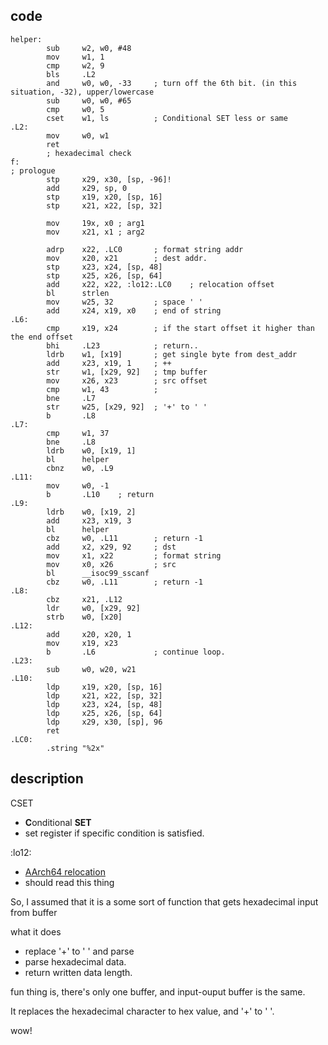 ## code
```arm
helper:
        sub     w2, w0, #48
        mov     w1, 1
        cmp     w2, 9
        bls     .L2
        and     w0, w0, -33     ; turn off the 6th bit. (in this situation, -32), upper/lowercase
        sub     w0, w0, #65
        cmp     w0, 5
        cset    w1, ls          ; Conditional SET less or same
.L2:
        mov     w0, w1
        ret
        ; hexadecimal check
f:
; prologue
        stp     x29, x30, [sp, -96]!
        add     x29, sp, 0
        stp     x19, x20, [sp, 16]
        stp     x21, x22, [sp, 32]

        mov     19x, x0 ; arg1
        mov     x21, x1 ; arg2

        adrp    x22, .LC0       ; format string addr
        mov     x20, x21        ; dest addr.
        stp     x23, x24, [sp, 48]
        stp     x25, x26, [sp, 64]
        add     x22, x22, :lo12:.LC0    ; relocation offset
        bl      strlen
        mov     w25, 32         ; space ' '
        add     x24, x19, x0    ; end of string
.L6:
        cmp     x19, x24        ; if the start offset it higher than the end offset
        bhi     .L23            ; return..
        ldrb    w1, [x19]       ; get single byte from dest_addr
        add     x23, x19, 1     ; ++ 
        str     w1, [x29, 92]   ; tmp buffer
        mov     x26, x23        ; src offset
        cmp     w1, 43          ;
        bne     .L7
        str     w25, [x29, 92]  ; '+' to ' '
        b       .L8
.L7:
        cmp     w1, 37
        bne     .L8
        ldrb    w0, [x19, 1]
        bl      helper
        cbnz    w0, .L9 
.L11:
        mov     w0, -1
        b       .L10    ; return
.L9:
        ldrb    w0, [x19, 2]
        add     x23, x19, 3
        bl      helper
        cbz     w0, .L11        ; return -1
        add     x2, x29, 92     ; dst
        mov     x1, x22         ; format string
        mov     x0, x26         ; src
        bl      __isoc99_sscanf
        cbz     w0, .L11        ; return -1
.L8:
        cbz     x21, .L12
        ldr     w0, [x29, 92]
        strb    w0, [x20]
.L12:
        add     x20, x20, 1
        mov     x19, x23
        b       .L6             ; continue loop.
.L23:
        sub     w0, w20, w21
.L10:
        ldp     x19, x20, [sp, 16]
        ldp     x21, x22, [sp, 32]
        ldp     x23, x24, [sp, 48]
        ldp     x25, x26, [sp, 64]
        ldp     x29, x30, [sp], 96
        ret
.LC0:
        .string "%2x"
```

## description

CSET
- **C**onditional **SET**
- set register if specific condition is satisfied.

:lo12:
- [AArch64 relocation](https://stackoverflow.com/questions/38570495/aarch64-relocation-prefixes)
- should read this thing

So, I assumed that it is a some sort of function that gets hexadecimal input from buffer

what it does

- replace '+' to ' ' and parse
- parse hexadecimal data. 
- return written data length.

fun thing is, there's only one buffer, and input-ouput buffer is the same. 

It replaces the hexadecimal character to hex value, and '+' to ' '.

wow!
